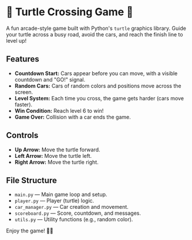 # 🐢 Turtle Crossing Game 🚗

A fun arcade-style game built with Python's `turtle` graphics library. Guide your turtle across a busy road, avoid the cars, and reach the finish line to level up!

## Features

- **Countdown Start:** Cars appear before you can move, with a visible countdown and "GO!" signal.
- **Random Cars:** Cars of random colors and positions move across the screen.
- **Level System:** Each time you cross, the game gets harder (cars move faster).
- **Win Condition:** Reach level 6 to win!
- **Game Over:** Collision with a car ends the game.

## Controls

- **Up Arrow:** Move the turtle forward.
- **Left Arrow:** Move the turtle left.
- **Right Arrow:** Move the turtle right.



## File Structure

- `main.py` — Main game loop and setup.
- `player.py` — Player (turtle) logic.
- `car_manager.py` — Car creation and movement.
- `scoreboard.py` — Score, countdown, and messages.
- `utils.py` — Utility functions (e.g., random color).

Enjoy the game! 🐢🚗